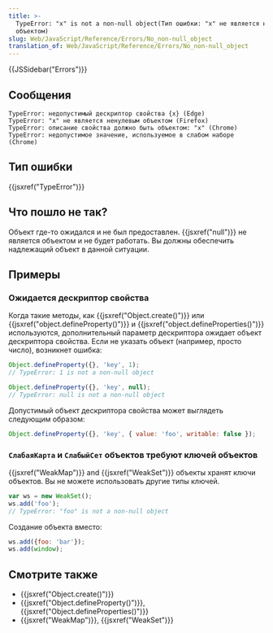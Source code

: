 ```yaml
---
title: >-
  TypeError: "x" is not a non-null object(Тип ошибки: "x" не является ненулевым
  объектом)
slug: Web/JavaScript/Reference/Errors/No_non-null_object
translation_of: Web/JavaScript/Reference/Errors/No_non-null_object
---
```


{{JSSidebar("Errors")}}

## Сообщения

```
TypeError: недопустимый дескриптор свойства {x} (Edge)
TypeError: "x" не является ненулевым объектом (Firefox)
TypeError: описание свойства должно быть объектом: "x" (Chrome)
TypeError: недопустимое значение, используемое в слабом наборе (Chrome)
```

## Тип ошибки

{{jsxref("TypeError")}}

## Что пошло не так?

Объект где-то ожидался и не был предоставлен. {{jsxref("null")}} не является объектом и не будет работать. Вы должны обеспечить надлежащий объект в данной ситуации.

## Примеры

### Ожидается дескриптор свойства

Когда такие методы, как {{jsxref("Object.create()")}} или {{jsxref("object.defineProperty()")}} и {{jsxref("object.defineProperties()")}} используются, дополнительный параметр дескриптора ожидает объект дескриптора свойства. Если не указать объект (например, просто число), возникнет ошибка:

```js example-bad
Object.defineProperty({}, 'key', 1);
// TypeError: 1 is not a non-null object

Object.defineProperty({}, 'key', null);
// TypeError: null is not a non-null object
```

Допустимый объект дескриптора свойства может выглядеть следующим образом:

```js example-good
Object.defineProperty({}, 'key', { value: 'foo', writable: false });
```

### `СлабаяКарта` и `СлабыйСет` объектов требуют ключей объектов

{{jsxref("WeakMap")}} and {{jsxref("WeakSet")}} объекты хранят ключи объектов. Вы не можете использовать другие типы ключей.

```js example-bad
var ws = new WeakSet();
ws.add('foo');
// TypeError: "foo" is not a non-null object
```

Создание объекта вместо:

```js example-good
ws.add({foo: 'bar'});
ws.add(window);
```

## Смотрите также

- {{jsxref("Object.create()")}}
- {{jsxref("Object.defineProperty()")}}, {{jsxref("Object.defineProperties()")}}
- {{jsxref("WeakMap")}}, {{jsxref("WeakSet")}}
